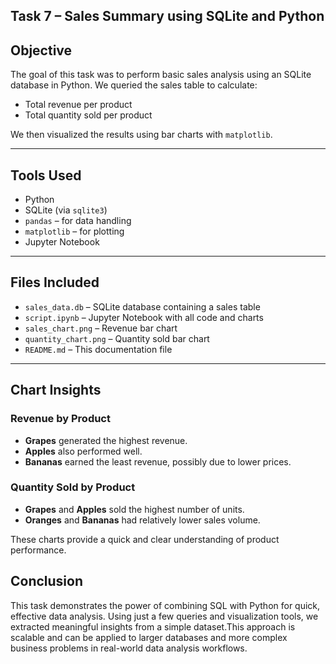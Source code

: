 ## Task 7 – Sales Summary using SQLite and Python

##  Objective
The goal of this task was to perform basic sales analysis using an SQLite database in Python. We queried the sales table to calculate:
- Total revenue per product
- Total quantity sold per product

We then visualized the results using bar charts with `matplotlib`.

---

##  Tools Used
- Python
- SQLite (via `sqlite3`)
- `pandas` – for data handling
- `matplotlib` – for plotting
- Jupyter Notebook

---

##  Files Included
- `sales_data.db` – SQLite database containing a sales table
- `script.ipynb` – Jupyter Notebook with all code and charts
- `sales_chart.png` – Revenue bar chart
- `quantity_chart.png` – Quantity sold bar chart
- `README.md` – This documentation file

---

##  Chart Insights

###  Revenue by Product
- **Grapes** generated the highest revenue.
- **Apples** also performed well.
- **Bananas** earned the least revenue, possibly due to lower prices.

###  Quantity Sold by Product
- **Grapes** and **Apples** sold the highest number of units.
- **Oranges** and **Bananas** had relatively lower sales volume.

These charts provide a quick and clear understanding of product performance.

##  Conclusion

This task demonstrates the power of combining SQL with Python for quick, effective data analysis. 
Using just a few queries and visualization tools, we extracted meaningful insights from a simple dataset.This approach 
is scalable and can be applied to larger databases and more complex business problems in real-world data analysis workflows.
